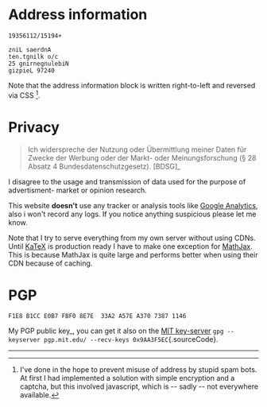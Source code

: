 Address information
===================

``` {.sourceCode .}
19356112/15194+

zniL saerdnA
ten.tgnilk o/c
25 gnirnegnulebiN
gizpieL 97240
```

Note that the address information block is written right-to-left and
reversed via CSS [^1].

Privacy
=======

> Ich widerspreche der Nutzung oder Übermittlung meiner Daten für Zwecke
> der Werbung oder der Markt- oder Meinungsforschung (§ 28 Absatz 4
> Bundesdatenschutzgesetz). \[BDSG\]\_

I disagree to the usage and transmission of data used for the purpose of
advertisment- market or opinion research.

This website **doesn't** use any tracker or analysis tools like [Google
Analytics](http://www.google.com/analytics/), also i won't record any
logs. If you notice anything suspicious please let me know.

Note that I try to serve everything from my own server without using
CDNs. Until [KaTeX](https://github.com/Khan/KaTeX) is production ready I
have to make one exception for [MathJax](http://www.mathjax.org/). This
is because MathJax is quite large and performs better when using their
CDN because of caching.

PGP
===

``` {.sourceCode .}
F1E8 B1CC E0B7 FBF0 8E7E  33A2 A57E A370 7387 1146
```

My PGP public key\_, you can get it also on the [MIT
key-server](https://pgp.mit.edu/pks/lookup?op=get&search=0xA57EA37073871146)
`gpg --keyserver pgp.mit.edu/ --recv-keys 0x9AA3F5EC`{.sourceCode}.

------------------------------------------------------------------------

[^1]: I've done in the hope to prevent misuse of address by stupid spam
    bots. At first I had implemented a solution with simple encryption
    and a captcha, but this involved javascript, which is -- sadly --
    not everywhere available.
